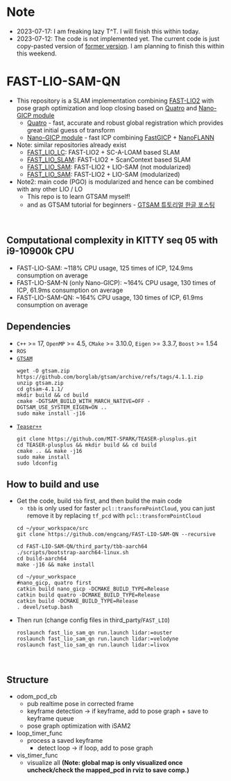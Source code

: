 # Note
+ 2023-07-17: I am freaking lazy T^T. I will finish this within today.
+ 2023-07-12: The code is not implemented yet. The current code is just copy-pasted version of [former version](https://github.com/engcang/FAST-LIO-SAM). I am planning to finish this within this weekend.


# FAST-LIO-SAM-QN
+ This repository is a SLAM implementation combining [FAST-LIO2](https://github.com/hku-mars/FAST_LIO) with pose graph optimization and loop closing based on [Quatro](https://github.com/engcang/Quatro) and [Nano-GICP module](https://github.com/engcang/nano_gicp)
    + [Quatro](https://github.com/engcang/Quatro) - fast, accurate and robust global registration which provides great initial guess of transform
    + [Nano-GICP module](https://github.com/engcang/nano_gicp) - fast ICP combining [FastGICP](https://github.com/SMRT-AIST/fast_gicp) + [NanoFLANN](https://github.com/jlblancoc/nanoflann)
+ Note: similar repositories already exist
    + [FAST_LIO_LC](https://github.com/yanliang-wang/FAST_LIO_LC): FAST-LIO2 + SC-A-LOAM based SLAM
    + [FAST_LIO_SLAM](https://github.com/gisbi-kim/FAST_LIO_SLAM): FAST-LIO2 + ScanContext based SLAM
    + [FAST_LIO_SAM](https://github.com/kahowang/FAST_LIO_SAM): FAST-LIO2 + LIO-SAM (not modularized)
    + [FAST_LIO_SAM](https://github.com/engcang/FAST-LIO-SAM): FAST-LIO2 + LIO-SAM (modularized)
+ Note2: main code (PGO) is modularized and hence can be combined with any other LIO / LO
    + This repo is to learn GTSAM myself!
    + and as GTSAM tutorial for beginners - [GTSAM 튜토리얼 한글 포스팅](https://engcang.github.io/2023/07/15/gtsam_tutorial.html)

<br>

## Computational complexity in KITTY seq 05 with i9-10900k CPU
+ FAST-LIO-SAM: ~118% CPU usage, 125 times of ICP, 124.9ms consumption on average
+ FAST-LIO-SAM-N (only Nano-GICP): ~164% CPU usage, 130 times of ICP, 61.9ms consumption on average
+ FAST-LIO-SAM-QN: ~164% CPU usage, 130 times of ICP, 61.9ms consumption on average


## Dependencies
+ `C++` >= 17, `OpenMP` >= 4.5, `CMake` >= 3.10.0, `Eigen` >= 3.3.7, `Boost` >= 1.54
+ `ROS`
+ [`GTSAM`](https://github.com/borglab/gtsam)
    ```shell
    wget -O gtsam.zip https://github.com/borglab/gtsam/archive/refs/tags/4.1.1.zip
    unzip gtsam.zip
    cd gtsam-4.1.1/
    mkdir build && cd build
    cmake -DGTSAM_BUILD_WITH_MARCH_NATIVE=OFF -DGTSAM_USE_SYSTEM_EIGEN=ON ..
    sudo make install -j16
    ```
+ [`Teaser++`](https://github.com/MIT-SPARK/TEASER-plusplus)
    ```shell
    git clone https://github.com/MIT-SPARK/TEASER-plusplus.git
    cd TEASER-plusplus && mkdir build && cd build
    cmake .. && make -j16
    sudo make install
    sudo ldconfig
    ```

## How to build and use
+ Get the code, build `tbb` first, and then build the main code
    + `tbb` is only used for faster `pcl::transformPointCloud`, you can just remove it by replacing `tf_pcd` with `pcl::transformPointCloud`
    ```shell
    cd ~/your_workspace/src
    git clone https://github.com/engcang/FAST-LIO-SAM-QN --recursive

    cd FAST-LIO-SAM-QN/third_party/tbb-aarch64
    ./scripts/bootstrap-aarch64-linux.sh
    cd build-aarch64
    make -j16 && make install

    cd ~/your_workspace
    #nano_gicp, quatro first
    catkin build nano_gicp -DCMAKE_BUILD_TYPE=Release
    catkin build quatro -DCMAKE_BUILD_TYPE=Release
    catkin build -DCMAKE_BUILD_TYPE=Release
    . devel/setup.bash
    ```
+ Then run (change config files in third_party/`FAST_LIO`)
    ```shell
    roslaunch fast_lio_sam_qn run.launch lidar:=ouster
    roslaunch fast_lio_sam_qn run.launch lidar:=velodyne
    roslaunch fast_lio_sam_qn run.launch lidar:=livox
    ```

<br>

## Structure
+ odom_pcd_cb
    + pub realtime pose in corrected frame
    + keyframe detection -> if keyframe, add to pose graph + save to keyframe queue
    + pose graph optimization with iSAM2
+ loop_timer_func
    + process a saved keyframe
        + detect loop -> if loop, add to pose graph
+ vis_timer_func
    + visualize all **(Note: global map is only visualized once uncheck/check the mapped_pcd in rviz to save comp.)**